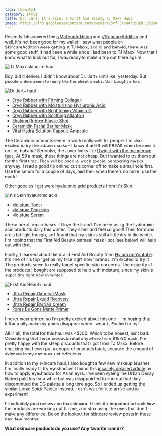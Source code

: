 ```yaml
---
tags: [beauty]
category: style
title: Dr. Jart, It's Skin, & First Aid Beauty TJ Maxx Haul
image: https://lh3.googleusercontent.com/tws91nXV5mfFS7oH4rOcDzB_Liq8sGqcEEUc0KW2G895RZwfA29c0gckvCyB_rAf4-jiFi9xdZiXNkrg2mAfuvsAKQQy69D4-zk4vt-p0BWQd_9mrxAUhgGiYxCKJam2dArUlkk-Y6LdDpY_iyxMNZoXZH8VDJqSiTI4Gek4c8KyFhSsuPk46tGZUm9M8MZwSDaPIDfevskCwsa9C_MLHqU3owiVT9iX7x2ZS7QLEVqbTViPt6C-E7cOHlD5WCHv9Y4MGuVlqAJ3SXl_9j4b5MnObpiWmZCOugKh_xqaUmHCUyBuEHhZSG-k2T4fXPADgZS_Qscre2UmbZUO4nEyd1CWubYXIdEg1a3xVzG9-Cpqsb8pUKSZzNakp0dIFxyddMYoK9IlIe41OSxET--n3S5TXuNdSTFA4LITZptwxKAUpjxUDM3gw23_xt96vVfGHzp2sbZHaJQnmo7GrmWCT4NLmf4eftfo0SCnyC6BarVTD5cPn5b5pfNXziIciauoDzEmEOYwSUvzDgRIHjzerpI9K6G9MmefW6N-H-PfmGsYmG95P3HC72mNHgN4QxiDi8LnWuFacM8U-wegc_CFTrxTglCI0m51KxcJT73GFcanB421S3v6p5k05Z6PakUllfEQh5FpOnVXPwWhsP9VWW1b2WWjtcDAxdxr18l30s-35RNpiVLbt2m5pGIRvhSqT7EQ_NDfwzGKdDI0pTaSZVWFKnEHPwxRT6HxCZxduWUwD6vdrbRwESYhmfJzaer49fLXCVl-o0a8sOWDFSE=w1372-h1029-no?authuser=0
---
```


Recently I discovered the [r/MakeupAddition](https://www.reddit.com/r/MakeupAddiction/) and [r/SkincareAddition](https://www.reddit.com/r/SkincareAddiction/) and well, it's not been good for my wallet! I saw what people on SkincareAddition were getting at TJ Maxx, and lo and behold, there was some good stuff. It had been a while since I had been to TJ Maxx. Now that I know what to look out for, I was ready to make a trip out there again!

![TJ Maxx skincare haul](https://lh3.googleusercontent.com/tws91nXV5mfFS7oH4rOcDzB_Liq8sGqcEEUc0KW2G895RZwfA29c0gckvCyB_rAf4-jiFi9xdZiXNkrg2mAfuvsAKQQy69D4-zk4vt-p0BWQd_9mrxAUhgGiYxCKJam2dArUlkk-Y6LdDpY_iyxMNZoXZH8VDJqSiTI4Gek4c8KyFhSsuPk46tGZUm9M8MZwSDaPIDfevskCwsa9C_MLHqU3owiVT9iX7x2ZS7QLEVqbTViPt6C-E7cOHlD5WCHv9Y4MGuVlqAJ3SXl_9j4b5MnObpiWmZCOugKh_xqaUmHCUyBuEHhZSG-k2T4fXPADgZS_Qscre2UmbZUO4nEyd1CWubYXIdEg1a3xVzG9-Cpqsb8pUKSZzNakp0dIFxyddMYoK9IlIe41OSxET--n3S5TXuNdSTFA4LITZptwxKAUpjxUDM3gw23_xt96vVfGHzp2sbZHaJQnmo7GrmWCT4NLmf4eftfo0SCnyC6BarVTD5cPn5b5pfNXziIciauoDzEmEOYwSUvzDgRIHjzerpI9K6G9MmefW6N-H-PfmGsYmG95P3HC72mNHgN4QxiDi8LnWuFacM8U-wegc_CFTrxTglCI0m51KxcJT73GFcanB421S3v6p5k05Z6PakUllfEQh5FpOnVXPwWhsP9VWW1b2WWjtcDAxdxr18l30s-35RNpiVLbt2m5pGIRvhSqT7EQ_NDfwzGKdDI0pTaSZVWFKnEHPwxRT6HxCZxduWUwD6vdrbRwESYhmfJzaer49fLXCVl-o0a8sOWDFSE=w1372-h1029-no?authuser=0)

Boy, did it deliver. I didn't know about Dr. Jart+ until like, yesterday. But people online seem to really like the sheet masks. So I bought a ton:

![Dr Jart+ haul](https://lh3.googleusercontent.com/SCF78uJXm6EEZbZzTM09yYKNf_74YHgedlcPJsoRq3dLhkvV8-edfRr-pUqerem-fIiOs1QPlZCGMz1QJCqIc8FbUkSKHnQCBkyETZkr-MbToqbkQbCzMo-S1fkMKBN9WFSKV0gyonKaoqafZaQZpaifv-8LM1M7hZQAh_YpNMdF627VrlZ2eN2-dqNh_6hrE1qJRuTY2mTVG2WWXst8_R3SiSc8ymNGIG424I8kVgI_X8ogZEcedvfXOhSJ6ZYIfu27un_zXPXGYr0BrnaLNOltbK1gUmyG396HYQ8-jZTugThk9BPfK1qdKpVOG-v5wxG3MRzBCvC-b8YGmfCAmbzJIm9F5qnLOG0hQqRN1N5P-giXBiNIQDrme-LEOCjoOJqsOD0FkmqLNIfYGU8OUe_BgKkf_YQPKe2WmieDZ1XHkDWn8GI7lk0J_QTOy7ecN800s7D8Z9EevPWJuwX9m5LjsJJd1j5h59hHOK5kPYo8qRTyglWbTL8GRrC8jTT_r9YVnQGldvMogkPOl-khrrwh5IKTMqyujQj_oBMac7pe5GcpcePruHoexMNBa0Ft8ScLUnryqWfGJVAHuRrkJ9xoon6SdPatJDGQW-6EAKkmnTDt3W5c64_Dmsjk1V0u90Gb51bnUeko46g0r6_lBIyDugCdPZKyeNI6G18HxMppIH3hRaAhWd8C75WqB2Mz9MuiyuR1Eux25MnR3y1WPr7xsYrgiinTyPYPmtqeFhU3a9MJXv8-lqHB1h900cnpPahFXUS3yp96mLLE7Ec=w1372-h1029-no?authuser=0)

- [Cryo Rubber with Firming Collagen](https://amzn.to/358ytYD)
- [Cryo Rubber with Moisturizing Hyaluronic Acid](https://amzn.to/33AxiRg)
- [Cryo Rubber with Brightening Vitamin C](https://amzn.to/3H3tSUO)
- [Cryo Rubber with Soothing Allantoin](https://amzn.to/36dirNp)
- [Shaking Rubber Elastic Shot](https://amzn.to/3gZoibu)
- [Ceramidin Facial Barrier Mask](https://amzn.to/3H2LnEs)
- [Vital Hydra Solution Capsule Ampoule](https://amzn.to/3s3pLnw)

The Ceramidin products seem to work really well for people. I'm also excited to try the rubber masks - I know that HB will FREAK when he sees it on me, bahaha! Serioulsy, the cover looks like [Dwight with the mannequin face](https://i.imgur.com/qqfqTZh.jpeg). At $9 a mask, these things are not cheap. But I wanted to try them out for the first time. They will be once-a-week special pampering masks anyway. I read a good tip online: cut a corner off to make a small hole first. Use the serum for a couple of days, and then when there's no more, use the mask!

Other goodies I got were hyaluronic acid products from It's Skin.

![It's Skin hyaluronic acid](https://lh3.googleusercontent.com/WL80DZXdgthwwKRmA4pb6vCqHEoz9fKkHXNJLZmK4STUUl2OMq8r-ONlMaJvQ1n2ykDAiJeGGzrMUguXRpAeTvlZRd3_1JEOdBKFE4-DHmAiVaceUlQQLxKJMCzFAJhEleuVixmCpl-uyfjEuEn7Us8hbAMDnrefA78PcRvEPYN5BFOI3RFnnj8UR5BZ5-2Sw21qzclw3z_2HS_ozVjlPH0yNHn-DKdfB_ULIbc49HLF0uf4Ozkrk9IgEghxPLHUfqVd42jaCVu1Z-6mkfIjYNpHQWrwAQ8Y2m0TkOIQqXyGvGT2cWzRwKRu-ztoMxsbgxp_oGHppN8pYNDpQ4EovdOWXo4SHBkPUZRklrdLPD9aqN3xEftcga9ZZHa438Cgiy--tWXBk0o3YaXSBsS9JeNPzlwZ86Vf6hkKP9EZm6QAt_C_HQfS0TdYeaIKVf14Gl4b_1rrMEmrk87MuAgfrD63T7KooWkctwJLV3qGTIrxGXhnIIUKFMQMQsUCvtaYG7hSvfLVCpbYcX3glOkm6GJYT28AY5RCPLOyh03A1XDJ2F3ghvYJ8MEKa_rUUE1wSoMdyH2VOfZo4IlfSBV4qqKQesnxnnB_XhgVhVfRnear3mu_4-ROv4cbw8ZkS9eHlL0-YC2mcomUIQNabz5FYtdpSkmZkdJU_g9zcgDFv0istiX482_CrIosFiK19R9UUNix-MTFgjxGGe90xZzaacgHhwdR-42h9Fpr_Us6AiVuaNdEIZOpUEKhUODRB2q5Ar7Mr4LeeYumpCJ5KiM=w1372-h1029-no?authuser=0)

- [Moisture Toner](https://amzn.to/3h2SGBu)
- [Moisture Emulsion](https://amzn.to/3gZhZVa)
- [Moisture Serum](https://amzn.to/3Ia7PNG)

These are all repurchases - I love the brand. I've been using the hyaluronic acid products daily this winter. They smell and feel so good! Their formulas are a bit light though, so I found that my skin is still a little dry in the winter. I'm hoping that the First Aid Beauty oatmeal mask I got (see below) will help out with that.

Finally, I learned about the brand First Aid Beauty from [Hyram on Youtube](https://www.youtube.com/watch?v=LBdbWiq5NrQ&t=904s). It's one of his top "get on my face right now" brands. I'm excited to try it! The products seem to really target specific skin concerns. The majority of the products I bought are supposed to help with moisture, since my skin is super dry right now in winter.

![First Aid Beauty haul](https://lh3.googleusercontent.com/phWKpNKCkMps8-cEFcRd_H2AM__5TYaN8gsukd9sjc3vNQDwFYkoC8HJTJjwLaidPwJKP9m9eSVhd0TjSn5oKVKjaC55iXXD_V17zRZtyx--kBG-kz6ixT9K2w10kWFJmEO4gSGZRn3Tx1zgxTsZ4E4MQc57HjEKlydfpZLXHtP5zf9MkLUx4QmkWRH9okE3HZ_KtoSbNsxlFIFYC8O_A1Z06HEV8cw1ZNtqFAH8OIcdnHaP6WCVfgSPhuqzrV_qipAl-dFn5YTB_b5IwylaTHtJvP4Oh188lDu6okZtAFGNfjMhYWWwif4I-HlXYgdDz6MVPC2NFKrZAsA68hGRqBv80q85DP1ebj_jrW4c2j0z1Z1Egrhl3qOtOU0_pq_I_NwH9ixUIEzNcWuAzgKDkoPnbQoOJ-twMDzBCA0oTShYj9wakjtPi7xuSBPSjwD6iXY0AKdemWggFfND88dY1lsvJnPh2U_o_o0vRRSd2gTp4My8c6g8XhrBgjQIZnBEFnQGhdvLTgNPsatzH2-T2eF8yYKu-K0djuRlt4UOd9ZI1sUNVXxD7RyCCjFQWRyZGAsenW3buqrcfcSRPk1QlfH8RXuU-BBMa_G1Tr8QAl0WGbCuWapF5UwPF_lzn7XkX7t4LxVHaJO7mQUvJFgz0F8s1JqhqnqZJjpPne-Qe8fwuO3QJtyHh2lOX0xbSNJcNzrG0YoFtRZRbL7I7QdcS2oBX3qabsyXE-0nH61sTsNAzZeH1n1onmdnsHyJaB4RXOydRdGyhXjYPMBkGuA=w1372-h1029-no?authuser=0)

- [Ultra Repair Oatmeal Mask](https://amzn.to/3GVj2A8)
- [Ultra Repair Liquid Recovery](https://amzn.to/3gWKSRR)
- [Ultra Repair Barriair Cream](https://amzn.to/3rYYPoS)
- [Pores Be Gone Matte Primer](https://amzn.to/3sanQ0x)

I never wear primer, so I'm pretty excited about this one - I'm hoping that it'll actually make my pores disappear when I wear it. Excited to try!

All in all, the total for this haul was <$200. Which to be honest, isn't bad. Considering that these products retail anywhere from $15-30 each, I'm pretty happy with the steep discounts that I got from TJ Maxx. Before checking out I even put a couple of products back, because the amount of skincare in my cart was just ridiculous.

In addition to my skincare haul, I also bought a few new makeup brushes. I'm finally ready to try eyeshadow! I found this [insanely detailed article](https://www.bforbunbun.com/eyeshadow-tutorial-for-asian-eyes-part-1-where-to-apply-eyeshadow/) on how to apply eyeshadow for Asian eyes. I've been eyeing the Urban Decay Naked palettes for a while but was disappointed to find out that they discontinued the OG palette a long time ago. So I ended up getting the similar Lorac Soleil Palette instead. I can't wait for it to arrive and to experiment!

I'll definitely post reviews on the skincare. I think it's important to track how the products are working out for me, and stop using the ones that don't make any difference. Be on the lookout for skincare review posts in these next few months!

**What skincare products do you use? Any favorite brands?**